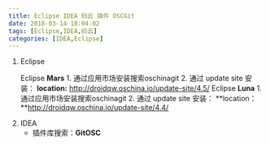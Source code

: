 ```yaml
---
title: Eclipse IDEA 码云 插件 OSCGit
date: 2018-03-14 18:04:02
tags: [Eclipse,IDEA,码云]
categories: [IDEA,Eclipse]
---
```



1. Eclipse

	Eclipse **Mars**
		1. 通过应用市场安装搜索oschinagit
		2. 通过 update site 安装：
			**location:** http://droidqw.oschina.io/update-site/4.5/
	Eclipse **Luna**
		1. 通过应用市场安装搜索oschinagit
		2. 通过 update site 安装：
			**location：**http://droidqw.oschina.io/update-site/4.4/

<!--more-->
2. IDEA
	- 插件库搜索：**GitOSC**